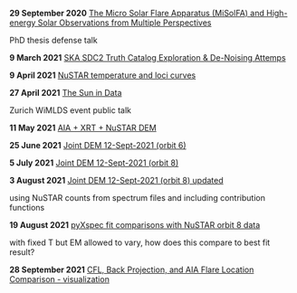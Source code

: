 
**29 September 2020**
[The Micro Solar Flare Apparatus (MiSolFA) and High-energy Solar Observations from Multiple Perspectives ](https://elastufka.github.io/presentations/The%20Micro%20Solar%20Flare%20Apparatus%20(MiSolFA)%20and%20High-energy%20Solar%20Observations%20From%20Multiple%20Perspectives.html#/)

PhD thesis defense talk

**9 March 2021**
[SKA SDC2 Truth Catalog Exploration & De-Noising Attemps](https://elastufka.github.io/presentations/SKA%20Data%20Challenge%202.slides.html#/)

**9 April 2021**
[NuSTAR temperature and loci curves](https://elastufka.github.io/presentations/NuSTAR%20temperature%20response%20and%20loci%20curves.slides.html#/)

**27 April 2021**
[The Sun in Data](https://elastufka.github.io/presentations/The%20Sun%20in%20Data.slides.html#/)

 Zurich WiMLDS event public talk

**11 May 2021**
[AIA + XRT + NuSTAR DEM](https://elastufka.github.io/presentations/AIA+XRT+NuSTAR%20DEM.slides.html#/)

**25 June 2021**
[Joint DEM 12-Sept-2021 (orbit 6)](https://elastufka.github.io/presentations/Joint%20DEM%20(orbit%206).slides.html#/)

**5 July 2021**
[Joint DEM 12-Sept-2021 (orbit 8)](https://elastufka.github.io/presentations/Joint%20DEM%20(orbit%208).slides.html#/)

**3 August 2021**
[Joint DEM 12-Sept-2021 (orbit 8) updated](https://elastufka.github.io/presentations/Joint%20DEM%20(orbit%208).slides_updated.html#/)

using NuSTAR counts from spectrum files and including contribution functions

**19 August 2021**
[pyXspec fit comparisons with NuSTAR orbit 8 data](https://elastufka.github.io/presentations/NuSTAR_specfits_compare.slides.html#/)

with fixed T but EM allowed to vary, how does this compare to best fit result?

**28 September 2021**
[CFL, Back Projection, and AIA Flare Location Comparison - visualization](https://elastufka.github.io/presentations/CFL,%20Back%20Projection,%20and%20AIA%20Flare%20Location%20Comparison%20-%20visualization.slides.html#/)

